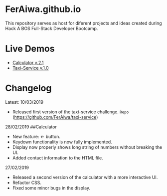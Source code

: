 # FerAiwa.github.io

This repository serves as host for diferent projects and ideas created during Hack A BOS Full-Stack Developer Bootcamp.

# Live Demos
* [Calculator v.2.1](http://feraiwa.github.io)
* [Taxi-Service v.1.0](http://feraiwa.github.io/taxi-service)




 # Changelog
 Latest: 10/03/2019
 * Released first version of the taxi-service challenge. 
`Repo` (https://github.com/FerAiwa/taxi-service)
 
 28/02/2019
 ##Calculator
 * New feature: ← button.
 * Keydown functionality is now fully implemented.
 * Display now properly shows long string of numbers without breaking the UI.
 * Added contact information to the HTML file.
 
  27/02/2019
 * Released a second version of the calculator with a more interactive UI.
 * Refactor CSS.
 * Fixed some minor bugs in the display.
